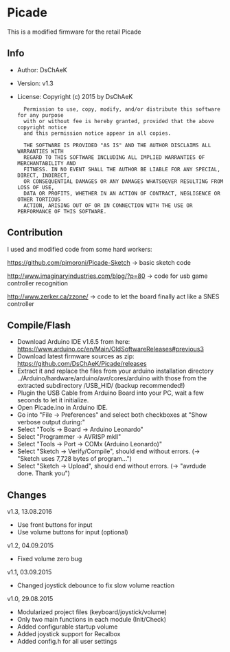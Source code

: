 # Picade
This is a modified firmware for the retail Picade
 
## Info
* Author:        DsChAeK

* Version:       v1.3

* License:     Copyright (c) 2015 by DsChAeK

        Permission to use, copy, modify, and/or distribute this software for any purpose
        with or without fee is hereby granted, provided that the above copyright notice
        and this permission notice appear in all copies.
                
        THE SOFTWARE IS PROVIDED "AS IS" AND THE AUTHOR DISCLAIMS ALL WARRANTIES WITH
        REGARD TO THIS SOFTWARE INCLUDING ALL IMPLIED WARRANTIES OF MERCHANTABILITY AND
        FITNESS. IN NO EVENT SHALL THE AUTHOR BE LIABLE FOR ANY SPECIAL, DIRECT, INDIRECT,
        OR CONSEQUENTIAL DAMAGES OR ANY DAMAGES WHATSOEVER RESULTING FROM LOSS OF USE,
        DATA OR PROFITS, WHETHER IN AN ACTION OF CONTRACT, NEGLIGENCE OR OTHER TORTIOUS
        ACTION, ARISING OUT OF OR IN CONNECTION WITH THE USE OR PERFORMANCE OF THIS SOFTWARE.

## Contribution
I used and modified code from some hard workers:

https://github.com/pimoroni/Picade-Sketch
-> basic sketch code

http://www.imaginaryindustries.com/blog/?p=80
-> code for usb game controller recognition    

http://www.zerker.ca/zzone/
-> code to let the board finally act like a SNES controller

## Compile/Flash

* Download Arduino IDE v1.6.5 from here: https://www.arduino.cc/en/Main/OldSoftwareReleases#previous3
* Download latest firmware sources as zip: https://github.com/DsChAeK/Picade/releases
* Extract it and replace the files from your arduino installation directory ../Arduino/hardware/arduino/avr/cores/arduino
  with those from the extracted subdirectory /USB_HID/ (backup recommended!)
* Plugin the USB Cable from Arduino Board into your PC, wait a few seconds to let it initialize.
* Open Picade.ino in Arduino IDE.
* Go into "File -> Preferences" and select both checkboxes at "Show verbose output during:"
* Select "Tools -> Board -> Arduino Leonardo"
* Select "Programmer -> AVRISP mkll"
* Select "Tools -> Port -> COMx (Arduino Leonardo)"
* Select "Sketch -> Verify/Compile", should end without errors. (-> "Sketch uses 7,728 bytes of program...")
* Select "Sketch -> Upload", should end without errors. (-> "avrdude done. Thank you")


## Changes
v1.3, 13.08.2016
* Use front buttons for input
* Use volume buttons for input (optional)

v1.2, 04.09.2015
* Fixed volume zero bug

v1.1, 03.09.2015
* Changed joystick debounce to fix slow volume reaction

v1.0, 29.08.2015
* Modularized project files (keyboard/joystick/volume)
* Only two main functions in each module (Init/Check)
* Added configurable startup volume
* Added joystick support for Recalbox
* Added config.h for all user settings
